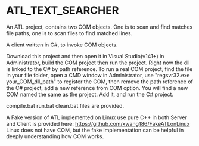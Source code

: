# ATL_TEXT_SEARCHER

An ATL project, contains two COM objects.
One is to scan and find matches file paths, one is to scan files to find matched lines.

A client written in C#, to invoke COM objects.

Download this project and then open it in Visual Studio(v141+) in Administrator, build the COM project then run the project.
Right now the dll is linked to the C# by path reference.
To run a real COM project, find the file in your file folder, open a CMD window in Administrator,
use "regsvr32.exe your_COM_dll_path" to register the COM, then remove the path reference of the C# project, add a new reference from COM option.
You will find a new COM named the same as the project. Add it, and run the C# project.

compile.bat run.bat clean.bat files are provided.

A Fake version of ATL implemented on Linux use pure C++ in both Server and Client is provided here: https://github.com/xwang186/FakeATLonLinux
Linux does not have COM, but the fake implementation can be helpful in deeply understanding how COM works.
